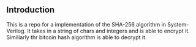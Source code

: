 ## Introduction
This is a repo for a implementation of the SHA-256 algorithm in System-Verilog. It takes in a string of chars and integers and is able to encrypt it. Similiarly thr bitcoin hash algorithm is able to decrypt it.
